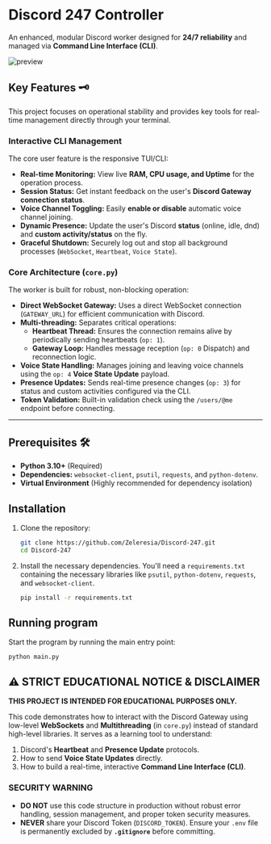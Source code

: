 # Discord 247 Controller

An enhanced, modular Discord worker designed for **24/7 reliability** and managed via **Command Line Interface (CLI)**.

![preview](https://github.com/Zeleresia/Discord-247/blob/main/preview.gif)


## Key Features 🗝️

This project focuses on operational stability and provides key tools for real-time management directly through your terminal.

### Interactive CLI Management
The core user feature is the responsive TUI/CLI:
* **Real-time Monitoring:** View live **RAM, CPU usage, and Uptime** for the operation process.
* **Session Status:** Get instant feedback on the user's **Discord Gateway connection status**.
* **Voice Channel Toggling:** Easily **enable or disable** automatic voice channel joining.
* **Dynamic Presence:** Update the user's Discord **status** (online, idle, dnd) and **custom activity/status** on the fly.
* **Graceful Shutdown:** Securely log out and stop all background processes (`WebSocket`, `Heartbeat`, `Voice State`).

### Core Architecture (`core.py`)
The worker is built for robust, non-blocking operation:
* **Direct WebSocket Gateway:** Uses a direct WebSocket connection (`GATEWAY_URL`) for efficient communication with Discord.
* **Multi-threading:** Separates critical operations:
    * **Heartbeat Thread:** Ensures the connection remains alive by periodically sending heartbeats (`op: 1`).
    * **Gateway Loop:** Handles message reception (`op: 0` Dispatch) and reconnection logic.
* **Voice State Handling:** Manages joining and leaving voice channels using the `op: 4` **Voice State Update** payload.
* **Presence Updates:** Sends real-time presence changes (`op: 3`) for status and custom activities configured via the CLI.
* **Token Validation:** Built-in validation check using the `/users/@me` endpoint before connecting.

---

## Prerequisites 🛠️

* **Python 3.10+** (Required)
* **Dependencies:** `websocket-client`, `psutil`, `requests`, and `python-dotenv`.
* **Virtual Environment** (Highly recommended for dependency isolation)

## Installation

1.  Clone the repository:
    ```bash
    git clone https://github.com/Zeleresia/Discord-247.git
    cd Discord-247
    ```
2.  Install the necessary dependencies. You'll need a `requirements.txt` containing the necessary libraries like `psutil`, `python-dotenv`, `requests`, and `websocket-client`.
    ```bash
    pip install -r requirements.txt
    ```


## Running program

Start the program by running the main entry point: 

    python main.py
    
## ⚠️ STRICT EDUCATIONAL NOTICE & DISCLAIMER

**THIS PROJECT IS INTENDED FOR EDUCATIONAL PURPOSES ONLY.**

This code demonstrates how to interact with the Discord Gateway using low-level **WebSockets** and **Multithreading** (in `core.py`) instead of standard high-level libraries. It serves as a learning tool to understand:

1.  Discord's **Heartbeat** and **Presence Update** protocols.
2.  How to send **Voice State Updates** directly.
3.  How to build a real-time, interactive **Command Line Interface (CLI)**.

### SECURITY WARNING

* **DO NOT** use this code structure in production without robust error handling, session management, and proper token security measures.
* **NEVER** share your Discord Token (`DISCORD_TOKEN`). Ensure your `.env` file is permanently excluded by **`.gitignore`** before committing.
